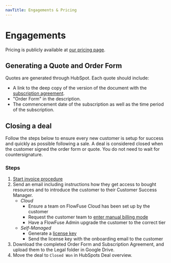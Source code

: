 ```yaml
---
navTitle: Engagements & Pricing
---
```


# Engagements

Pricing is publicly available at [our pricing page](/pricing/).

## Generating a Quote and Order Form

Quotes are generated through HubSpot. Each quote should include:
- A link to the deep copy of the version of the document with the [subscription agreement](/handbook/customer/sales/legal/#subscription-agreement).
- "Order Form" in the description.
- The commencement date of the subscription as well as the time period of the subscription.

## Closing a deal

Follow the steps below to ensure every new customer is setup for success and
quickly as possible following a sale. A deal is considered closed when the
customer signed the order form or quote. You do not need to wait for 
countersignature.

### Steps

1. [Start invoice procedure](/handbook/operations/billing/#creating-an-invoice)
1. Send an email including instructions how they get access to bought resources and to introduce the customer to their Customer Success Manager.
   * *Cloud*
      * Ensure a team on FlowFuse Cloud has been set up by the customer
      * Request the customer team to [enter manual billing mode](/handbook/operations/accounts/#internal-teams-and-contracted-revenue)
      * Have a FlowFuse Admin upgrade the customer to the correct tier
   * *Self-Managed*
      * Generate a [license key](../sales/meetings/poc.md#generating-a-license)
      * Send the license key with the onboarding email to the customer
1. Download the completed Order Form and Subscription Agreement, and upload them to the Legal folder in Google Drive.
1. Move the deal to `Closed Won` in HubSpots Deal overview.

